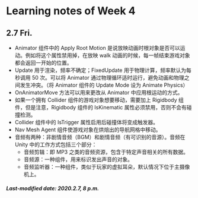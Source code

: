 # Learning notes of Week 4

## 2.7 Fri.

+ Animator 组件中的 Apply Root Motion 是说放映动画时根对象是否可以运动。例如将这个属性禁用掉，在放映 walk 动画的时候，每一帧结束游戏对象都会返回一开始的位置。
+ Update 用于渲染，频率不确定；FixedUpdate 用于物理计算，频率默认为每秒调用 50 次。可以将 Animator    通过物理循环适时运行，避免动画和物理之间发生冲突。（将 Animator 组件的 Update Mode 设为 Animate Physics）
+ OnAnimatorMove 方法可以用来更改从 Animator 中应用根运动的方式。
+ 如果一个拥有 Collider 组件的游戏对象想要移动，需要加上 Rigidbody 组件，但是注意，Rigidbody 组件的 IsKinematic 属性必须禁用，否则不会有碰撞检测。
+ Collider 组件中的 IsTrigger 属性启用后碰撞体将变成触发器。
+ Nav Mesh Agent 组件使游戏对象在烘焙出的导航网格中移动。
+ 音频有两种：非剧情音频（BGM）和剧情音频（有可识别的音源）。音频在 Unity 中的工作方式包括三个部分：
  + 音频剪辑：即 MP3 之类的音频资源，包含于特定声音相关的所有数据。
  + 音频源：一种组件，用来标识发出声音的对象。
  + 音频监听器：一种组件，类似于玩家的虚拟耳朵，默认情况下位于主摄像机上。

##### Last-modified date: 2020.2.7, 8 p.m.



